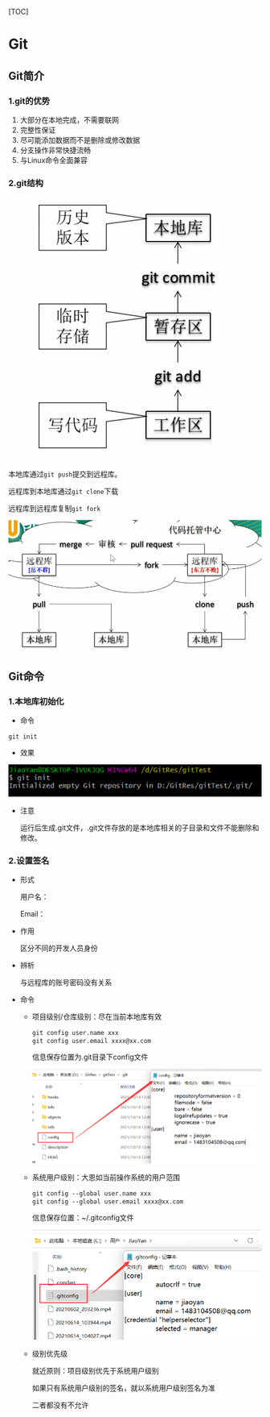 [TOC]

# Git

## Git简介

### 1.git的优势

1. 大部分在本地完成，不需要联网
2. 完整性保证
3. 尽可能添加数据而不是删除或修改数据
4. 分支操作非常快捷流畅
5. 与Linux命令全面兼容

### 2.git结构

![image-20211018123303102](assets/image-20211018123303102.png)

本地库通过`git push`提交到远程库。

远程库到本地库通过`git clone`下载

远程库到远程库复制`git fork`

![image-20211018124216921](assets/image-20211018124216921.png)



## Git命令

### 1.本地库初始化

- 命令

```shell
git init
```

- 效果

![image-20211018124813073](assets/image-20211018124813073.png)

- 注意

  运行后生成.git文件，.git文件存放的是本地库相关的子目录和文件不能删除和修改。

### 2.设置签名

- 形式

  用户名：

  Email：

- 作用

  区分不同的开发人员身份

- 辨析

  与远程库的账号密码没有关系

- 命令

  - 项目级别/仓库级别：尽在当前本地库有效

    ```shell
    git config user.name xxx
    git config user.email xxxx@xx.com
    ```

    信息保存位置为.git目录下config文件

    ![image-20211018130035258](assets/image-20211018130035258.png)

  - 系统用户级别：大恩如当前操作系统的用户范围

    ```shell
    git config --global user.name xxx
    git config --global user.email xxxx@xx.com
    ```

    信息保存位置：~/.gitconfig文件

    ![image-20211018130303968](assets/image-20211018130303968.png)

  - 级别优先级

    就近原则：项目级别优先于系统用户级别

    如果只有系统用户级别的签名，就以系统用户级别签名为准

    二者都没有不允许

  





